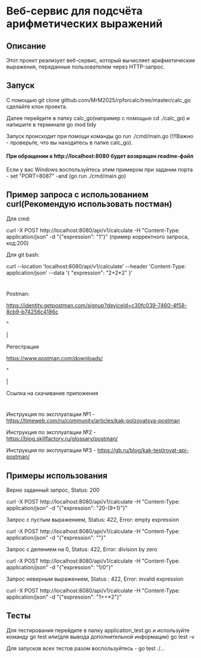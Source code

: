# Веб-сервис для подсчёта арифметических выражений
## Описание
Этот проект реализует веб-сервис, который вычисляет арифметические выражения, переданные пользователем через HTTP-запрос.

## Запуск 
С помощью git clone github.com/MrM2025/rpforcalc/tree/master/calc_go сделайте клон проекта. 

Далее перейдите в папку calc_go(например с помощью cd ./calc_go) и напишите в терминале go mod tidy

Запуск происходит при помощи команды go run ./cmd/main.go (!!!Важно - проверьте, что вы находитесь в папке calc_go).

#### При обращении к http://localhost:8080 будет возвращен readme-файл

Если у вас Windows воспользуйтесь этим примером при задании порта - set "PORT=8087" -and (go run ./cmd/main.go)

## Пример запроса с использованием curl(Рекомендую использовать постман)
Для cmd:  

 curl -X POST http://localhost:8080/api/v1/calculate -H "Content-Type: application/json" -d "{"expression": "1"}" (пример корректного запроса, код:200)

Для git bash:

curl --location 'localhost:8080/api/v1/calculate'
--header 'Content-Type: application/json'
--data '{ "expression": "2+2*2" }'
#

Postman:

https://identity.getpostman.com/signup?deviceId=c30fc039-7460-4f58-8cb9-b74256c4186c  

^

|

Регестрация

https://www.postman.com/downloads/

^

|

Ссылка на скачивание приложения    

#
Инструкция по эксплуатации №1 - https://timeweb.com/ru/community/articles/kak-polzovatsya-postman

Инструкция по эксплуатации №2 - https://blog.skillfactory.ru/glossary/postman/

Инструкция по эксплуатации №3 - https://gb.ru/blog/kak-testirovat-api-postman/

## Примеры использования

Верно заданный запрос, Status: 200

curl -X POST http://localhost:8080/api/v1/calculate -H "Content-Type: application/json" -d "{\"expression": \"20-(9+1)\"}"



Запрос с пустым выражением, Status: 422, Error: empty expression


curl -X POST http://localhost:8080/api/v1/calculate -H "Content-Type: application/json" -d "{\"expression": \"\"}"



Запрос с делением на 0, Status: 422, Error: division by zero


curl -X POST http://localhost:8080/api/v1/calculate -H "Content-Type: application/json" -d "{\"expression": \"1/0\"}"



Запрос неверным выражением, Status : 422, Error: invalid expression


curl -X POST http://localhost:8080/api/v1/calculate -H "Content-Type: application/json" -d "{\"expression\": \"1++*2\"}"


## Тесты
Для тестирования перейдите в папку application_test.go и используйте команду go test или(для вывода дополнительной информации) go test -v

Для запусков всех тестов разом воспользуйтесь - go test ./...


